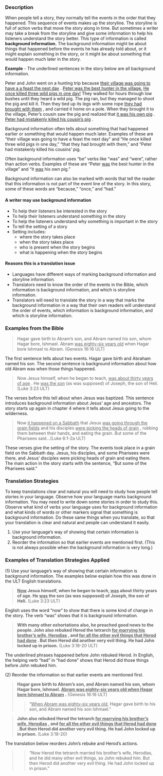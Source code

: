 

### Description

When people tell a story, they normally tell the events in the order that they happened. This sequence of events makes up the storyline. The storyline is full of action verbs that move the story along in time. But sometimes a writer may take a break from the storyline and give some information to help his listeners understand the story better. This type of information is called **background information.** The background information might be about things that happened before the events he has already told about, or it might explain something in the story, or it might be about something that would happen much later in the story.

**Example** - The underlined sentences in the story below are all background information.

Peter and John went on a hunting trip because <u> their village was going to have a a feast the next day</u> . <u> Peter was the best hunter in the village.</u> <u> He once killed three wild pigs in one day!</u> They walked for hours through low bushes until they heard a wild pig. The pig ran, but they managed to shoot the pig and kill it. Then they tied up its legs with some rope <u> they had brought with them</u> , and carried it home on a pole. When they brought it to the village, Peter’s cousin saw the pig and realized that <u> it was his own pig</u> . <u> Peter had mistakenly killed his cousin’s pig</u> .

Background information often tells about something that had happened earlier or something that would happen much later. Examples of these are “their village was going to have a feast the next day” and “He once killed three wild pigs in one day,” “that they had brought with them,” and “Peter had mistakenly killed his cousins’ pig.

Often background information uses “be” verbs like “was” and “were”, rather than action verbs. Examples of these are “Peter <u> was</u> the best hunter in the village” and “it <u> was</u> his own pig.”

Background information can also be marked with words that tell the reader that this information is not part of the event line of the story. In this story, some of these words are “because,” “once,” and “had.”

#### A writer may use background information

* To help their listeners be interested in the story
* To help their listeners understand something in the story
* To help the listeners understand why something is important in the story
* To tell the setting of a story
* Setting includes:
    * where the story takes place
    * when the story takes place
    * who is present when the story begins
    * what is happening when the story begins

#### Reasons this is a translation issue

* Languages have different ways of marking background information and storyline information.
* Translators need to know the order of the events in the Bible, which information is background information, and which is storyline information.
* Translators will need to translate the story in a way that marks the background information in a way that their own readers will understand the order of events, which information is background information, and which is storyline information.

### Examples from the Bible

> Hagar gave birth to Abram’s son, and Abram named his son, whom Hagar bore, Ishmael. Abram <u> was eighty-six years old</u> when Hagar bore Ishmael to Abram.  (Genesis 16:16 ULT)

The first sentence tells about two events. Hagar gave birth and Abraham named his son. The second sentence is background information about how old Abram was when those things happened.

> Now Jesus himself, when he began to teach, <u> was about thirty years of age</u> . He <u> was the son</u> (as was supposed) of Joseph, the son of Heli.   (Luke 3:23 ULT)

The verses before this tell about when Jesus was baptized. This sentence introduces background information about Jesus’ age and ancestors. The story starts up again in chapter 4 where it tells about Jesus going to the wilderness.

> Now <u> it happened on a Sabbath</u> that Jesus <u> was going through the grain fields</u> and his disciples <u> were picking the heads of grain</u> , rubbing them between their hands, and eating the grain. But some of the Pharisees said…(Luke 6:1-2a ULT)

These verses give the setting of the story. The events took place in a grain field on the Sabbath day. Jesus, his disciples, and some Pharisees were there, and Jesus’ disciples were picking heads of grain and eating them. The main action in the story starts with the sentence, “But some of the Pharisees said.”

### Translation Strategies

To keep translations clear and natural you will need to study how people tell stories in your language. Observe how your language marks background information. You may need to write down some stories in order to study this. Observe what kind of verbs your language uses for background information and what kinds of words or other markers signal that something is background information. Do these same things when you translate, so that your translation is clear and natural and people can understand it easily.

1. Use your language’s way of showing that certain information is background information.
1. Reorder the information so that earlier events are mentioned first.  (This is not always possible when the background information is very long.)

### Examples of Translation Strategies Applied

(1) Use your language’s way of showing that certain information is background information. The examples below explain how this was done in the ULT English translations.

> **<u> Now</u> Jesus himself, when he began to teach, <u> was</u> about thirty years of age. He <u> was</u> the son (as was supposed) of Joseph, the son of Heli.** (Luke 3:23 ULT) 

English uses the word “now” to show that there is some kind of change in the story. The verb “was” shows that it is background information.

> **With many other exhortations also, he preached good news to the people. John also rebuked Herod the tetrarch <u> for marrying his brother’s wife, Herodias</u> , and <u> for all the other evil things that Herod had done</u> . But then Herod did another very evil thing. He had John locked up in prison.**  (Luke 3:18-20 ULT) 

The underlined phrases happened before John rebuked Herod. In English, the helping verb “had” in “had done” shows that Herod did those things before John rebuked him.

(2) Reorder the information so that earlier events are mentioned first.

> **Hagar gave birth to Abram’s son, and Abram named his son, whom Hagar bore, Ishmael. <u> Abram was eighty-six years old when Hagar bore Ishmael to Abram</u> .** (Genesis 16:16 ULT)
>> “<u>When Abram was eighty-six years old</u>, Hagar gave birth to his son, and Abram named his son Ishmael.”

> **John also rebuked Herod the tetrarch <u> for marrying his brother’s wife, Herodias</u> , and <u> for all the other evil things that Herod had done</u> . But then Herod did another very evil thing. He had John locked up in prison.**  (Luke 3:18-20) 

The translation below reorders John’s rebuke and Herod’s actions.

>> “Now Herod the tetrarch married his brother’s wife, Herodias, and he did many other evil things, so John rebuked him. But then Herod did another very evil thing. He had John locked up in prison.”

